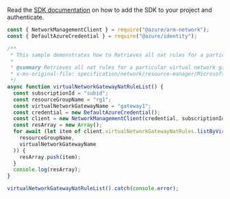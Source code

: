 Read the [SDK documentation](https://github.com/Azure/azure-sdk-for-js/blob/%40azure%2Farm-network_28.0.0/sdk/network/arm-network/README.md) on how to add the SDK to your project and authenticate.

```javascript
const { NetworkManagementClient } = require("@azure/arm-network");
const { DefaultAzureCredential } = require("@azure/identity");

/**
 * This sample demonstrates how to Retrieves all nat rules for a particular virtual network gateway.
 *
 * @summary Retrieves all nat rules for a particular virtual network gateway.
 * x-ms-original-file: specification/network/resource-manager/Microsoft.Network/stable/2021-08-01/examples/VirtualNetworkGatewayNatRuleList.json
 */
async function virtualNetworkGatewayNatRuleList() {
  const subscriptionId = "subid";
  const resourceGroupName = "rg1";
  const virtualNetworkGatewayName = "gateway1";
  const credential = new DefaultAzureCredential();
  const client = new NetworkManagementClient(credential, subscriptionId);
  const resArray = new Array();
  for await (let item of client.virtualNetworkGatewayNatRules.listByVirtualNetworkGateway(
    resourceGroupName,
    virtualNetworkGatewayName
  )) {
    resArray.push(item);
  }
  console.log(resArray);
}

virtualNetworkGatewayNatRuleList().catch(console.error);
```
